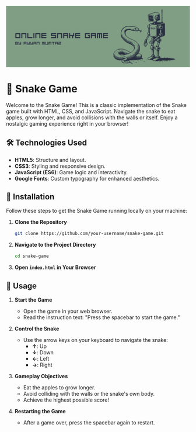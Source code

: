 ![Snake Game](./images/ONLINE(1).png)

# 🐍 Snake Game

Welcome to the Snake Game! This is a classic implementation of the Snake game built with HTML, CSS, and JavaScript. Navigate the snake to eat apples, grow longer, and avoid collisions with the walls or itself. Enjoy a nostalgic gaming experience right in your browser!

## 🛠 Technologies Used

- **HTML5**: Structure and layout.
- **CSS3**: Styling and responsive design.
- **JavaScript (ES6)**: Game logic and interactivity.
- **Google Fonts**: Custom typography for enhanced aesthetics.

## 🚀 Installation

Follow these steps to get the Snake Game running locally on your machine:

1. **Clone the Repository**

   ```bash
   git clone https://github.com/your-username/snake-game.git
   ```

2. **Navigate to the Project Directory**

   ```bash
   cd snake-game
   ```

3. **Open `index.html` in Your Browser**

## 🎯 Usage

1. **Start the Game**

   - Open the game in your web browser.
   - Read the instruction text: "Press the spacebar to start the game."

2. **Control the Snake**

   - Use the arrow keys on your keyboard to navigate the snake:
     - **↑**: Up
     - **↓**: Down
     - **←**: Left
     - **→**: Right

3. **Gameplay Objectives**

   - Eat the apples to grow longer.
   - Avoid colliding with the walls or the snake's own body.
   - Achieve the highest possible score!

4. **Restarting the Game**

   - After a game over, press the spacebar again to restart.
